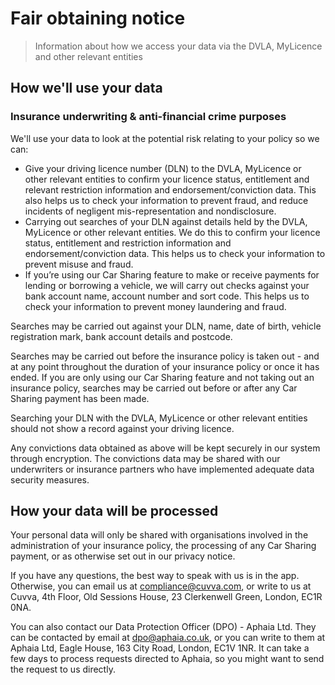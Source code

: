 # Fair obtaining notice

> Information about how we access your data via the DVLA, MyLicence and other relevant entities

## How we'll use your data

### Insurance underwriting & anti-financial crime purposes

We'll use your data to look at the potential risk relating to your policy so we can:

- Give your driving licence number (DLN) to the DVLA, MyLicence or other relevant entities to confirm your licence status, entitlement and relevant restriction information and endorsement/conviction data. This also helps us to check your information to prevent fraud, and reduce incidents of negligent mis-representation and nondisclosure.
- Carrying out searches of your DLN against details held by the DVLA, MyLicence or other relevant entities. We do this to confirm your licence status, entitlement and restriction information and endorsement/conviction data. This helps us to check your information to prevent misuse and fraud.
- If you’re using our Car Sharing feature to make or receive payments for lending or borrowing a vehicle, we will carry out checks against your bank account name, account number and sort code. This helps us to check your information to prevent money laundering and fraud.

Searches may be carried out against your DLN, name, date of birth, vehicle registration mark,  bank account details and postcode.

Searches may be carried out before the insurance policy is taken out - and at any point throughout the duration of your insurance policy or once it has ended. If you are only using our Car Sharing feature and not taking out an insurance policy, searches may be carried out before or after any Car Sharing payment has been made.

Searching your DLN with the DVLA, MyLicence or other relevant entities should not show a record against your driving licence.

Any convictions data obtained as above will be kept securely in our system through encryption. The convictions data may be shared with our underwriters or insurance partners who have implemented adequate data security measures.

## How your data will be processed

Your personal data will only be shared with organisations involved in the administration of your insurance policy, the processing of any Car Sharing payment, or as otherwise set out in our privacy notice.

If you have any questions, the best way to speak with us is in the app. Otherwise, you can email us at [compliance@cuvva.com](mailto:compliance@cuvva.com), or write to us at Cuvva, 4th Floor, Old Sessions House, 23 Clerkenwell Green, London, EC1R 0NA.

You can also contact our Data Protection Officer (DPO) - Aphaia Ltd. They can be contacted by email at dpo@aphaia.co.uk, or you can write to them at Aphaia Ltd, Eagle House, 163 City Road, London, EC1V 1NR. It can take a few days to process requests directed to Aphaia, so you might want to send the request to us directly.
